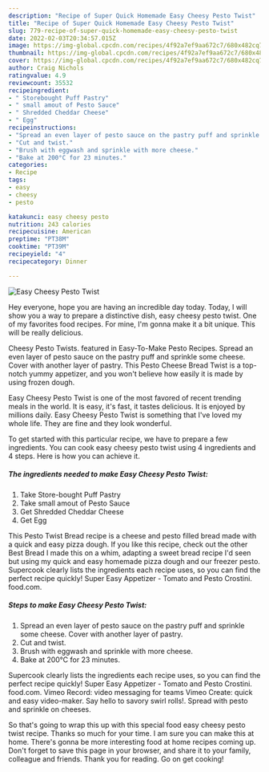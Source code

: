 ```yaml
---
description: "Recipe of Super Quick Homemade Easy Cheesy Pesto Twist"
title: "Recipe of Super Quick Homemade Easy Cheesy Pesto Twist"
slug: 779-recipe-of-super-quick-homemade-easy-cheesy-pesto-twist
date: 2022-02-03T20:34:57.015Z
image: https://img-global.cpcdn.com/recipes/4f92a7ef9aa672c7/680x482cq70/easy-cheesy-pesto-twist-recipe-main-photo.jpg
thumbnail: https://img-global.cpcdn.com/recipes/4f92a7ef9aa672c7/680x482cq70/easy-cheesy-pesto-twist-recipe-main-photo.jpg
cover: https://img-global.cpcdn.com/recipes/4f92a7ef9aa672c7/680x482cq70/easy-cheesy-pesto-twist-recipe-main-photo.jpg
author: Craig Nichols
ratingvalue: 4.9
reviewcount: 35532
recipeingredient:
- " Storebought Puff Pastry"
- " small amout of Pesto Sauce"
- " Shredded Cheddar Cheese"
- " Egg"
recipeinstructions:
- "Spread an even layer of pesto sauce on the pastry puff and sprinkle some cheese. Cover with another layer of pastry."
- "Cut and twist."
- "Brush with eggwash and sprinkle with more cheese."
- "Bake at 200°C for 23 minutes."
categories:
- Recipe
tags:
- easy
- cheesy
- pesto

katakunci: easy cheesy pesto 
nutrition: 243 calories
recipecuisine: American
preptime: "PT38M"
cooktime: "PT39M"
recipeyield: "4"
recipecategory: Dinner

---
```



![Easy Cheesy Pesto Twist](https://img-global.cpcdn.com/recipes/4f92a7ef9aa672c7/680x482cq70/easy-cheesy-pesto-twist-recipe-main-photo.jpg)

Hey everyone, hope you are having an incredible day today. Today, I will show you a way to prepare a distinctive dish, easy cheesy pesto twist. One of my favorites food recipes. For mine, I'm gonna make it a bit unique. This will be really delicious.

Cheesy Pesto Twists. featured in Easy-To-Make Pesto Recipes. Spread an even layer of pesto sauce on the pastry puff and sprinkle some cheese. Cover with another layer of pastry. This Pesto Cheese Bread Twist is a top-notch yummy appetizer, and you won&#39;t believe how easily it is made by using frozen dough.

Easy Cheesy Pesto Twist is one of the most favored of recent trending meals in the world. It is easy, it's fast, it tastes delicious. It is enjoyed by millions daily. Easy Cheesy Pesto Twist is something that I've loved my whole life. They are fine and they look wonderful.


To get started with this particular recipe, we have to prepare a few ingredients. You can cook easy cheesy pesto twist using 4 ingredients and 4 steps. Here is how you can achieve it.

<!--inarticleads1-->

##### The ingredients needed to make Easy Cheesy Pesto Twist:

1. Take  Store-bought Puff Pastry
1. Take  small amout of Pesto Sauce
1. Get  Shredded Cheddar Cheese
1. Get  Egg


This Pesto Twist Bread recipe is a cheese and pesto filled bread made with a quick and easy pizza dough. If you like this recipe, check out the other Best Bread I made this on a whim, adapting a sweet bread recipe I&#39;d seen but using my quick and easy homemade pizza dough and our freezer pesto. Supercook clearly lists the ingredients each recipe uses, so you can find the perfect recipe quickly! Super Easy Appetizer - Tomato and Pesto Crostini. food.com. 

<!--inarticleads2-->

##### Steps to make Easy Cheesy Pesto Twist:

1. Spread an even layer of pesto sauce on the pastry puff and sprinkle some cheese. Cover with another layer of pastry.
1. Cut and twist.
1. Brush with eggwash and sprinkle with more cheese.
1. Bake at 200°C for 23 minutes.


Supercook clearly lists the ingredients each recipe uses, so you can find the perfect recipe quickly! Super Easy Appetizer - Tomato and Pesto Crostini. food.com. Vimeo Record: video messaging for teams Vimeo Create: quick and easy video-maker. Say hello to savory swirl rolls!. Spread with pesto and sprinkle on cheeses. 

So that's going to wrap this up with this special food easy cheesy pesto twist recipe. Thanks so much for your time. I am sure you can make this at home. There's gonna be more interesting food at home recipes coming up. Don't forget to save this page in your browser, and share it to your family, colleague and friends. Thank you for reading. Go on get cooking!
